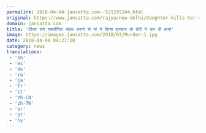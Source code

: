 ```yaml
---
permalink: 2018-04-04-jansatta.com--521295244.html
original: https://www.jansatta.com/rajya/new-delhi/daughter-kills-her-mother-after-she-opposes-lesbian-relationship-with-teacher-in-delhis-kavi-nagar-area/620901/
domain: jansatta.com
title: 'टीचर संग समलैंगिक संबंध बनाने से मां ने किया इनकार तो बेटी ने कर दी हत्या'
image: https://images.jansatta.com/2018/03/Murder-1.jpg
date: 2018-04-04 04:27:18
category: news
translations: 
 - 'en'
 - 'es'
 - 'de'
 - 'ru'
 - 'ja'
 - 'fr'
 - 'it'
 - 'zh-CN'
 - 'zh-TW'
 - 'ar'
 - 'pt'
 - 'hy'
---
```



